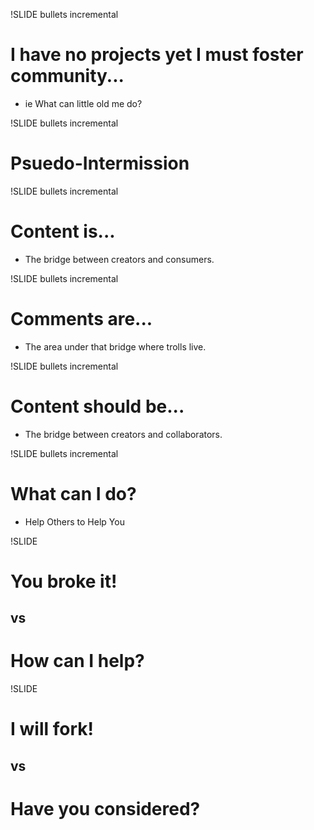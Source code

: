 !SLIDE bullets incremental
# I have no projects yet I must foster community... #

* ie What can little old me do?

!SLIDE bullets incremental
# Psuedo-Intermission #

!SLIDE bullets incremental
# Content is... #

* The bridge between creators and consumers.

!SLIDE bullets incremental
# Comments are... #

* The area under that bridge where trolls live.

!SLIDE bullets incremental
# Content should be... #

* The bridge between creators and collaborators.

!SLIDE bullets incremental
# What can I do? #

* Help Others to Help You

!SLIDE
# You broke it! #
## vs ##
# How can I help? #

!SLIDE
# I will fork! #
## vs ##
# Have you considered? #

